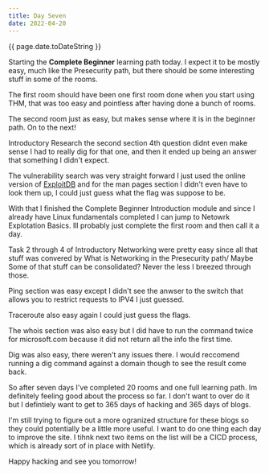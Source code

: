 ```yaml
---
title: Day Seven
date: 2022-04-20
---
```


{{ page.date.toDateString }}

Starting the **Complete Beginner** learning path today. I expect it to be mostly easy, much like the Presecurity path, but there should be some interesting stuff in some of the rooms.

The first room should have been one first room done when you start using THM, that was too easy and pointless after having done a bunch of rooms.

The second room just as easy, but makes sense where it is in the beginner path. On to the next!

Introductory Research the second section 4th question didnt even make sense I had to really dig for that one, and then it ended up being an answer that something I didn't expect.

The vulnerability search was very straight forward I just used the online version of [ExploitDB](https://www.exploit-db.com/) and for the man pages section I didn't even have to look them up, I could just guess what the flag was suppose to be.

With that I finished the Complete Beginner Introduction module and since I already have Linux fundamentals completed I can jump to Netowrk Explotation Basics. Ill probably just complete the first room and then call it a day.

Task 2 through 4 of Introductory Networking were pretty easy since all that stuff was convered by What is Networking in the Presecurity path/ Maybe Some of that stuff can be consolidated? Never the less I breezed through those.

Ping section was easy except I didn't see the anwser to the switch that allows you to restrict requests to IPV4 I just guessed.

Traceroute also easy again I could just guess the flags.

The whois section was also easy but I did have to run the command twice for microsoft.com because it did not return all the info the first time.

Dig was also easy, there weren't any issues there. I would reccomend running a dig command against a domain though to see the result come back.

So after seven days I've completed 20 rooms and one full learning path. Im definitely feeling good about the process so far. I don't want to over do it but I defintiely want to get to 365 days of hacking and 365 days of blogs.

I'm still trying to figure out a more ogranized structure for these blogs so they could potentially be a little more useful. I want to do one thing each day to improve the site. I tihnk next two items on the list will be a CICD process, which is already sort of in place with Netlify.

Happy hacking and see you tomorrow!